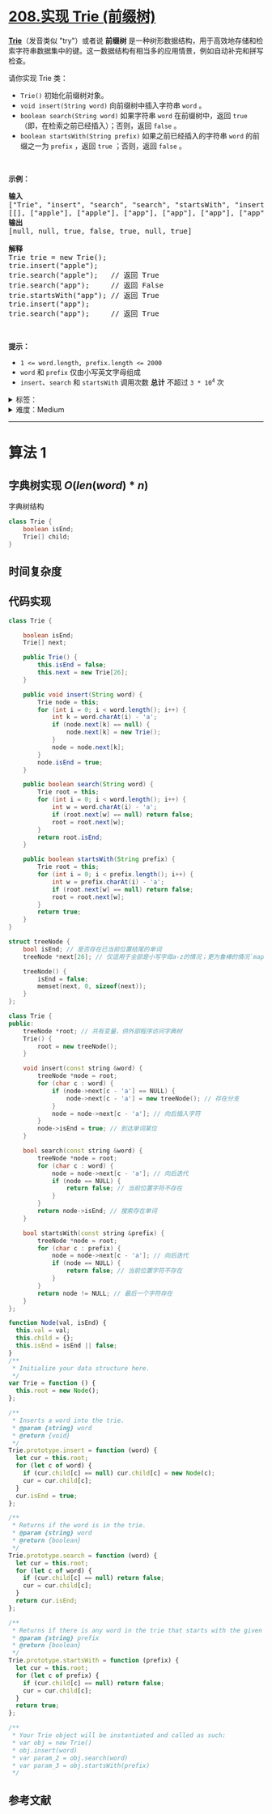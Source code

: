 # [208.实现 Trie (前缀树)](https://leetcode.cn/problems/implement-trie-prefix-tree/)

<p><strong><a href="https://baike.baidu.com/item/字典树/9825209?fr=aladdin" target="_blank">Trie</a></strong>（发音类似 "try"）或者说 <strong>前缀树</strong> 是一种树形数据结构，用于高效地存储和检索字符串数据集中的键。这一数据结构有相当多的应用情景，例如自动补完和拼写检查。</p>

<p>请你实现 Trie 类：</p>

<ul>
	<li><code>Trie()</code> 初始化前缀树对象。</li>
	<li><code>void insert(String word)</code> 向前缀树中插入字符串 <code>word</code> 。</li>
	<li><code>boolean search(String word)</code> 如果字符串 <code>word</code> 在前缀树中，返回 <code>true</code>（即，在检索之前已经插入）；否则，返回 <code>false</code> 。</li>
	<li><code>boolean startsWith(String prefix)</code> 如果之前已经插入的字符串 <code>word</code> 的前缀之一为 <code>prefix</code> ，返回 <code>true</code> ；否则，返回 <code>false</code> 。</li>
</ul>

<p> </p>

<p><strong>示例：</strong></p>

<pre>
<strong>输入</strong>
["Trie", "insert", "search", "search", "startsWith", "insert", "search"]
[[], ["apple"], ["apple"], ["app"], ["app"], ["app"], ["app"]]
<strong>输出</strong>
[null, null, true, false, true, null, true]

<strong>解释</strong>
Trie trie = new Trie();
trie.insert("apple");
trie.search("apple");   // 返回 True
trie.search("app");     // 返回 False
trie.startsWith("app"); // 返回 True
trie.insert("app");
trie.search("app");     // 返回 True
</pre>

<p> </p>

<p><strong>提示：</strong></p>

<ul>
	<li><code>1 <= word.length, prefix.length <= 2000</code></li>
	<li><code>word</code> 和 <code>prefix</code> 仅由小写英文字母组成</li>
	<li><code>insert</code>、<code>search</code> 和 <code>startsWith</code> 调用次数 <strong>总计</strong> 不超过 <code>3 * 10<sup>4</sup></code> 次</li>
</ul>

<details>
<summary>标签：</summary>
['设计', '字典树', '哈希表', '字符串']
</details>

<details>
<summary>难度：Medium</summary>
喜欢：1251
</details>

---

# 算法 1

## 字典树实现 $O(len(word) * n)$

字典树结构

```java
class Trie {
    boolean isEnd;
    Trie[] child;
}
```

## 时间复杂度

## 代码实现

```java []
class Trie {

    boolean isEnd;
    Trie[] next;

    public Trie() {
        this.isEnd = false;
        this.next = new Trie[26];
    }

    public void insert(String word) {
        Trie node = this;
        for (int i = 0; i < word.length(); i++) {
            int k = word.charAt(i) - 'a';
            if (node.next[k] == null) {
                node.next[k] = new Trie();
            }
            node = node.next[k];
        }
        node.isEnd = true;
    }

    public boolean search(String word) {
        Trie root = this;
        for (int i = 0; i < word.length(); i++) {
            int w = word.charAt(i) - 'a';
            if (root.next[w] == null) return false;
            root = root.next[w];
        }
        return root.isEnd;
    }

    public boolean startsWith(String prefix) {
        Trie root = this;
        for (int i = 0; i < prefix.length(); i++) {
            int w = prefix.charAt(i) - 'a';
            if (root.next[w] == null) return false;
            root = root.next[w];
        }
        return true;
    }
}
```

```cpp []
struct treeNode {
    bool isEnd; // 是否存在已当前位置结尾的单词
    treeNode *next[26]; // 仅适用于全部是小写字母a-z的情况；更为鲁棒的情况`map<char, treeNode*> next;`

    treeNode() {
        isEnd = false;
        memset(next, 0, sizeof(next));
    }
};

class Trie {
public:
    treeNode *root; // 共有变量，供外部程序访问字典树
    Trie() {
        root = new treeNode();
    }

    void insert(const string &word) {
        treeNode *node = root;
        for (char c : word) {
            if (node->next[c - 'a'] == NULL) {
                node->next[c - 'a'] = new treeNode(); // 存在分支
            }
            node = node->next[c - 'a']; // 向后插入字符
        }
        node->isEnd = true; // 到达单词某位
    }

    bool search(const string &word) {
        treeNode *node = root;
        for (char c : word) {
            node = node->next[c - 'a']; // 向后迭代
            if (node == NULL) {
                return false; // 当前位置字符不存在
            }
        }
        return node->isEnd; // 搜索存在单词
    }

    bool startsWith(const string &prefix) {
        treeNode *node = root;
        for (char c : prefix) {
            node = node->next[c - 'a']; // 向后迭代
            if (node == NULL) {
                return false; // 当前位置字符不存在
            }
        }
        return node != NULL; // 最后一个字符存在
    }
};
```

```javascript []
function Node(val, isEnd) {
  this.val = val;
  this.child = {};
  this.isEnd = isEnd || false;
}
/**
 * Initialize your data structure here.
 */
var Trie = function () {
  this.root = new Node();
};

/**
 * Inserts a word into the trie.
 * @param {string} word
 * @return {void}
 */
Trie.prototype.insert = function (word) {
  let cur = this.root;
  for (let c of word) {
    if (cur.child[c] == null) cur.child[c] = new Node(c);
    cur = cur.child[c];
  }
  cur.isEnd = true;
};

/**
 * Returns if the word is in the trie.
 * @param {string} word
 * @return {boolean}
 */
Trie.prototype.search = function (word) {
  let cur = this.root;
  for (let c of word) {
    if (cur.child[c] == null) return false;
    cur = cur.child[c];
  }
  return cur.isEnd;
};

/**
 * Returns if there is any word in the trie that starts with the given prefix.
 * @param {string} prefix
 * @return {boolean}
 */
Trie.prototype.startsWith = function (prefix) {
  let cur = this.root;
  for (let c of prefix) {
    if (cur.child[c] == null) return false;
    cur = cur.child[c];
  }
  return true;
};

/**
 * Your Trie object will be instantiated and called as such:
 * var obj = new Trie()
 * obj.insert(word)
 * var param_2 = obj.search(word)
 * var param_3 = obj.startsWith(prefix)
 */
```

## 参考文献
